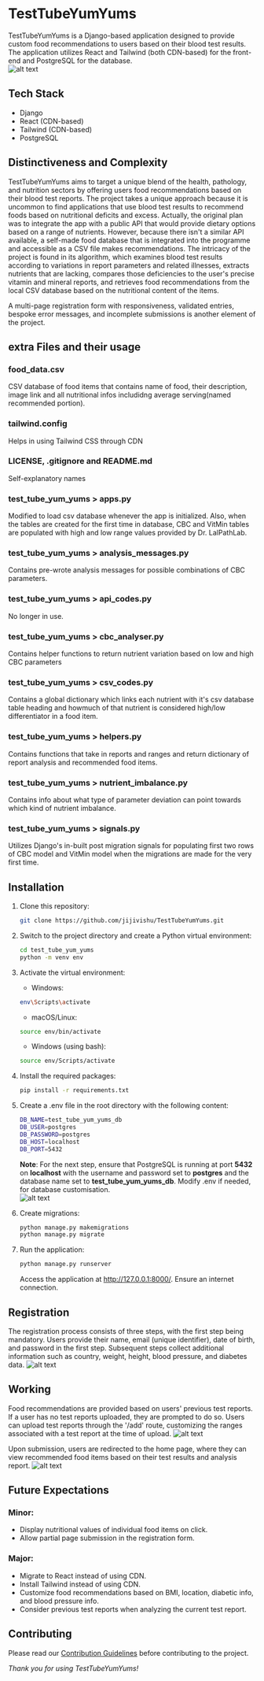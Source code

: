 # TestTubeYumYums

TestTubeYumYums is a Django-based application designed to provide custom food recommendations to users based on their blood test results. The application utilizes React and Tailwind (both CDN-based) for the front-end and PostgreSQL for the database. \
![alt text](https://github.com/jijivishu/TestTubeYumYums/blob/main/test_tube_yum_yums/static/test_tube_yum_yums/images/readme/LandingPage.png?raw=true)

## Tech Stack

- Django
- React (CDN-based)
- Tailwind (CDN-based)
- PostgreSQL

## Distinctiveness and Complexity

TestTubeYumYums aims to target a unique blend of the health, pathology, and nutrition sectors by offering users food recommendations based on their blood test reports. The project takes a unique approach because it is uncommon to find applications that use blood test results to recommend foods based on nutritional deficits and excess. Actually, the original plan was to integrate the app with a public API that would provide dietary options based on a range of nutrients. However, because there isn't a similar API available, a self-made food database that is integrated into the programme and accessible as a CSV file makes recommendations. The intricacy of the project is found in its algorithm, which examines blood test results according to variations in report parameters and related illnesses, extracts nutrients that are lacking, compares those deficiencies to the user's precise vitamin and mineral reports, and retrieves food recommendations from the local CSV database based on the nutritional content of the items.

A multi-page registration form with responsiveness, validated entries, bespoke error messages, and incomplete submissions is another element of the project.

## extra Files and their usage
   ### food_data.csv
   CSV database of food items that contains name of food, their description, image link and all nutritional infos includidng average serving(named recommended portion).
   ### tailwind.config
   Helps in using Tailwind CSS through CDN
   ### LICENSE, .gitignore and README.md
   Self-explanatory names
   ### test_tube_yum_yums > apps.py
   Modified to load csv database whenever the app is initialized. Also, when the tables are created for the first time in database, CBC and VitMin tables are populated with high and low range values provided by Dr. LalPathLab.
   ### test_tube_yum_yums > analysis_messages.py
   Contains pre-wrote analysis messages for possible combinations of CBC parameters.
   ### test_tube_yum_yums > api_codes.py
   No longer in use.
   ### test_tube_yum_yums > cbc_analyser.py
   Contains helper functions to return nutrient variation based on low and high CBC parameters
   ### test_tube_yum_yums > csv_codes.py
   Contains a global dictionary which links each nutrient with it's csv database table heading and howmuch of that nutrient is considered high/low differentiator in a food item.
   ### test_tube_yum_yums > helpers.py
   Contains functions that take in reports and ranges and return dictionary of report analysis and recommended food items.
   ### test_tube_yum_yums > nutrient_imbalance.py
   Contains info about what type of parameter deviation can point towards which kind of nutrient imbalance.
   ### test_tube_yum_yums > signals.py
   Utilizes Django's in-built post migration signals for populating first two rows of CBC model and VitMin model
when the migrations are made for the very first time.

## Installation

1. Clone this repository:

   ```bash
   git clone https://github.com/jijivishu/TestTubeYumYums.git
   ```

2. Switch to the project directory and create a Python virtual environment:

   ```bash
   cd test_tube_yum_yums
   python -m venv env
   ```

3. Activate the virtual environment:

   * Windows:
   ```bash
   env\Scripts\activate
   ```

   * macOS/Linux:
   ```bash
   source env/bin/activate
   ```

   * Windows (using bash):
   ```bash
   source env/Scripts/activate
   ```

4. Install the required packages:

   ```bash
   pip install -r requirements.txt
   ```

5. Create a .env file in the root directory with the following content:

   ```bash
   DB_NAME=test_tube_yum_yums_db
   DB_USER=postgres
   DB_PASSWORD=postgres
   DB_HOST=localhost
   DB_PORT=5432
   ```
   **Note**: For the next step, ensure that PostgreSQL is running at port **5432** on **localhost** with the username and password set to **postgres** and the database name set to **test_tube_yum_yums_db**. Modify .env if needed, for database customisation. \
![alt text](https://github.com/jijivishu/TestTubeYumYums/blob/main/test_tube_yum_yums/static/test_tube_yum_yums/images/readme/pgadmin.png)
6. Create migrations:

   ```bash
   python manage.py makemigrations
   python manage.py migrate
   ```
   
7. Run the application:

   ```bash
   python manage.py runserver
   ```
   Access the application at http://127.0.0.1:8000/. Ensure an internet connection.

## Registration

The registration process consists of three steps, with the first step being mandatory. Users provide their name, email (unique identifier), date of birth, and password in the first step. Subsequent steps collect additional information such as country, weight, height, blood pressure, and diabetes data.
![alt text](https://github.com/jijivishu/TestTubeYumYums/blob/main/test_tube_yum_yums/static/test_tube_yum_yums/images/readme/Register%20Menu.png?raw=true)

## Working

Food recommendations are provided based on users' previous test reports. If a user has no test reports uploaded, they are prompted to do so. Users can upload test reports through the '/add' route, customizing the ranges associated with a test report at the time of upload.
![alt text](https://github.com/jijivishu/TestTubeYumYums/blob/main/test_tube_yum_yums/static/test_tube_yum_yums/images/readme/Form.png?raw=true)

Upon submission, users are redirected to the home page, where they can view recommended food items based on their test results and analysis report.
![alt text](https://github.com/jijivishu/TestTubeYumYums/blob/main/test_tube_yum_yums/static/test_tube_yum_yums/images/readme/Demo.png?raw=true)

## Future Expectations

### Minor:
* Display nutritional values of individual food items on click.
* Allow partial page submission in the registration form.

### Major:
* Migrate to React instead of using CDN.
* Install Tailwind instead of using CDN.
* Customize food recommendations based on BMI, location, diabetic info, and blood pressure info.
* Consider previous test reports when analyzing the current test report.

## Contributing

Please read our [Contribution Guidelines](.github/CONTRIBUTING.md) before contributing to the project.

*Thank you for using TestTubeYumYums!*
